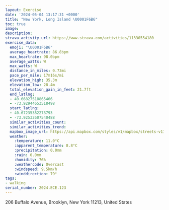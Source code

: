 ```yaml
---
layout: Exercise
date: '2024-05-04 13:17:31 +0000'
title: "New York, Long Island \U0001F6B6"
toc: true
image:
description:
strava_activity_url: https://www.strava.com/activities/11330554180
exercise_data:
  emoji: "\U0001F6B6"
  average_heartrate: 86.8bpm
  max_heartrate: 98.0bpm
  average_watts: W
  max_watts: W
  distance_in_miles: 0.73mi
  pace_per_mile: 17m16s/mi
  elevation_high: 35.3m
  elevation_low: 28.4m
  total_elevation_gain_in_feet: 21.7ft
  end_latlng:
  - 40.66827518865466
  - -73.92944653518498
  start_latlng:
  - 40.67235382273793
  - -73.92532607540488
  similar_activities_count:
  similar_activities_trend:
  mapbox_image_url: https://api.mapbox.com/styles/v1/mapbox/streets-v11/static/path-5+787af2-1.0(m%7DfwFddfbM%40d%40I%7C%40QvG%40TDLZFhEPG%3F%3FCC%3FxJf%40),pin-s-s+e5b22e(-73.92851,40.67303),pin-s-f+89ae00(-73.93090000000001,40.67013999999998)/auto/800x800?access_token=pk.eyJ1Ijoiam9zaGJlY2ttYW4iLCJhIjoiY205eWR2aDd1MWZ6djJrbXc4a3M0bWZleiJ9.XiG9OWkNcZk2QzjJbxLB4A
  weather:
    :temperature: 11.0°C
    :apparent_temperature: 8.8°C
    :precipitation: 0.0mm
    :rain: 0.0mm
    :humidity: 76%
    :weathercode: Overcast
    :windspeed: 9.5km/h
    :winddirection: 79°
tags:
- walking
serial_number: 2024.ECE.123
---
```

206 Buffalo Avenue, Brooklyn, New York 11213, United States
